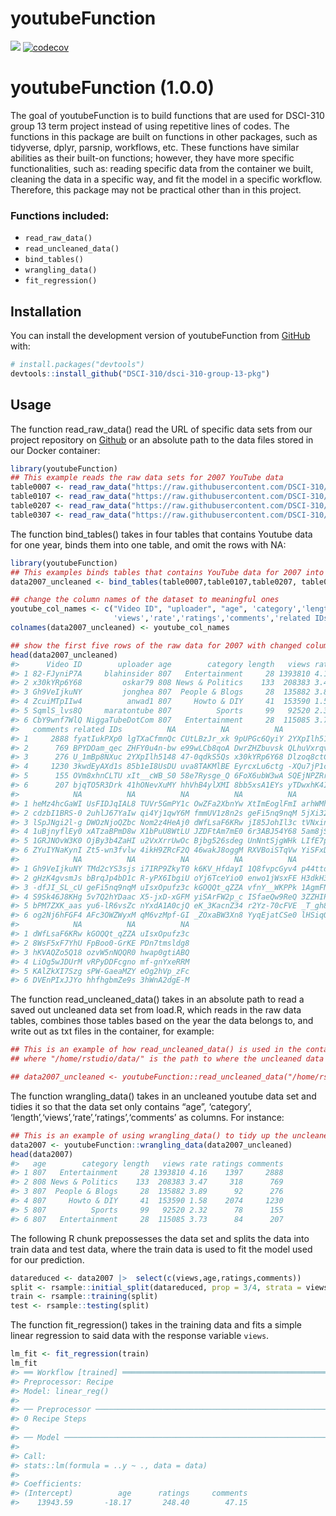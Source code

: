 
<!-- README.md is generated from README.Rmd. Please edit that file -->

# youtubeFunction

<!-- badges: start -->

![](https://github.com/DSCI-310/dsci-310-group-13-pkg/actions/workflows/test-coverage.yaml/badge.svg)
[![codecov](https://codecov.io/gh/DSCI-310/dsci-310-group-13-pkg/branch/main/graph/badge.svg?token=akuR6bS6ic)](https://codecov.io/gh/DSCI-310/dsci-310-group-13-pkg)

<!-- badges: end -->

# youtubeFunction (1.0.0)

The goal of youtubeFunction is to build functions that are used for
DSCI-310 group 13 term project instead of using repetitive lines of
codes. The functions in this package are built on functions in other
packages, such as tidyverse, dplyr, parsnip, workflows, etc. These
functions have similar abilities as their built-on functions; however,
they have more specific functionalities, such as: reading specific data
from the container we built, cleaning the data in a specific way, and
fit the model in a specific workflow. Therefore, this package may not be
practical other than in this project.

### Functions included:

- `read_raw_data()`
- `read_uncleaned_data()`
- `bind_tables()`
- `wrangling_data()`
- `fit_regression()`

## Installation

You can install the development version of youtubeFunction from
[GitHub](https://github.com/) with:

``` r
# install.packages("devtools")
devtools::install_github("DSCI-310/dsci-310-group-13-pkg")
```

## Usage

The function read_raw_data() read the URL of specific data sets from our
project repository on
[Github](https://github.com/DSCI-310/dsci-310-group-13) or an absolute
path to the data files stored in our Docker container:

``` r
library(youtubeFunction)
## This example reads the raw data sets for 2007 YouTube data
table0007 <- read_raw_data("https://raw.githubusercontent.com/DSCI-310/dsci-310-group-13/main/data/0007.txt")
table0107 <- read_raw_data("https://raw.githubusercontent.com/DSCI-310/dsci-310-group-13/main/data/0107.txt")
table0207 <- read_raw_data("https://raw.githubusercontent.com/DSCI-310/dsci-310-group-13/main/data/0207.txt")
table0307 <- read_raw_data("https://raw.githubusercontent.com/DSCI-310/dsci-310-group-13/main/data/0307.txt")
```

The function bind_tables() takes in four tables that contains Youtube
data for one year, binds them into one table, and omit the rows with NA:

``` r
library(youtubeFunction)
## This examples binds tables that contains YouTube data for 2007 into one table 
data2007_uncleaned <- bind_tables(table0007,table0107,table0207, table0307)

## change the column names of the dataset to meaningful ones
youtube_col_names <- c("Video ID", "uploader", "age", 'category','length',
                       'views','rate','ratings','comments','related IDs')
colnames(data2007_uncleaned) <- youtube_col_names

## show the first five rows of the raw data for 2007 with changed column names
head(data2007_uncleaned)
#>      Video ID        uploader age        category length   views rate ratings
#> 1 82-FJyniP7A     blahinsider 807   Entertainment     28 1393810 4.16    1397
#> 2 x30kYRp6Y68         oskar79 808 News & Politics    133  208383 3.47     318
#> 3 Gh9VeIjkuNY         jonghea 807  People & Blogs     28  135882 3.89      92
#> 4 ZcuiMTpIIw4          anwad1 807     Howto & DIY     41  153590 1.58    2074
#> 5 SqmlS_lvs8Q     maratontube 807          Sports     99   92520 2.32      78
#> 6 CbY9wnf7WlQ NiggaTubeDotCom 807   Entertainment     28  115085 3.73      84
#>   comments related IDs          NA          NA          NA          NA
#> 1     2888 fyatIukPXp0 lgTXaCfmnQc CUtLBzJr_xk 9pUPGc6QyiY 2YXpIlh5148
#> 2      769 BPYDOam_qec ZHFY0u4n-bw e99wLCb8qoA DwrZHZbuvsk QLhuVxrqvAY
#> 3      276 U_1mBp8NXuc 2YXpIlh5148 47-0qdkS5Qs x30kYRp6Y68 Dlzoq8ctCWc
#> 4     1230 3kwdEyAXd1s 85b1eI8UsDU uva8TAKMlBE EyrcxLu6ctg -XQu7jP1cDc
#> 5      155 OVm8xhnCLTU xIt__cWB_S0 58e7Rysge_Q 6FoX6ubW3wA SQEjNPZRrx4
#> 6      207 bjqTO5R3Drk 41hONevXuMY hhVhB4ylXMI 8bb5xsA1EYs yTDwxhK4I3w
#>            NA          NA          NA          NA          NA          NA
#> 1 heMz4hcGaWI UsFIDJqIAL8 TUVr5GmPY1c OwZFa2XbnYw XtImEoglFmI arhWMhIn4cY
#> 2 cdzbI1BRS-0 2uhlJ67YaIw qi4Yj1qwY6M fmmUV1z8n2s geFi5nq9nqM 5jXi32eCuCE
#> 3 lSpJNgi2l-g DWOzNjoQZbc Nom2z4HeAj0 dWfLsaF6KRw jI85JohIl3c tVNxinqJBgk
#> 4 1uBjnyflEy0 xATzaBPmD8w X1bPuU8WtLU JZDFtAm7mE0 6r3ABJ54Y68 5am8jSaap-s
#> 5 1GRJNOvW3K0 OjBy3b4ZaHI u2VxXrrUwOc Bjbg526sdeg UnNntSjgWHk LIfE7p3r9_g
#> 6 ZYuIYNaKynI Zt5-wn3fvlw 4ikH9ZRcF2Q 46wakJ8oggM RXVBoiSTqVw YiSFxDJQU48
#>            NA          NA          NA          NA          NA          NA
#> 1 Gh9VeIjkuNY TMd2cYS3sjs i7IRP9ZkyT0 k6KV_HfdayI 1Q8fvpcGyv4 p44ttd-T1nY
#> 2 gHzK4gvsmJs bBrqJp4bD1c R-yPX6IbgiU oYj6TceYio0 enwo1jWsxFE H3dkH34wHJs
#> 3 -dfJI_SL_cU geFi5nq9nqM uIsxOpufz3c kGOQQt_qZZA vfnY__WKPPk 1AgmFNnJT0U
#> 4 S9Sk46J8KHg 5v7Q2hYDaac X5-jxD-xGFM yiSArFW2p_c ISfaeQw9ReQ 3ZZHIP4X9uw
#> 5 bPM7ZXK_aas yu6-lR6vsZc nYxdA1A0cjQ eK_3KacnZ34 r2Yz-70cFVE _T_gh8YnTTY
#> 6 og2Nj6hFGF4 AFc3OWZWyxM qM6vzMpf-GI _ZOxaBW3Xn8 YyqEjatCSe0 lHSiqQpg7Uc
#>            NA          NA          NA
#> 1 dWfLsaF6KRw kGOQQt_qZZA uIsxOpufz3c
#> 2 8WsF5xF7YhU FpBoo0-GrKE PDn7tmsldg8
#> 3 hKVAQZo5Q18 ozvW5nNQQR0 hwap0gtiABQ
#> 4 LiOg5wJDUrM vRPyDDFcgno mf-gnYxeRRM
#> 5 KAlZkXI7Szg sPW-GaeaMZY eOg2hVp_zFc
#> 6 DVEnPIxJJYo hhfhgbmZe9s 3hWnA2dgE-M
```

The function read_uncleaned_data() takes in an absolute path to read a
saved out uncleaned data set from load.R, which reads in the raw data
tables, combines those tables based on the year the data belongs to, and
write out as txt files in the container, for example:

``` r
## This is an example of how read_uncleaned_data() is used in the container
## where "/home/rstudio/data/" is the path to where the uncleaned data is saved in the container

## data2007_uncleaned <- youtubeFunction::read_uncleaned_data("/home/rstudio/data/data2007_not_cleaned.txt")
```

The function wrangling_data() takes in an uncleaned youtube data set and
tidies it so that the data set only contains “age”, ‘category’,
‘length’,‘views’,‘rate’,‘ratings’,‘comments’ as columns. For instance:

``` r
## This is an example of using wrangling_data() to tidy up the uncleaned YouTube for 
data2007 <- youtubeFunction::wrangling_data(data2007_uncleaned)
head(data2007)
#>   age        category length   views rate ratings comments
#> 1 807   Entertainment     28 1393810 4.16    1397     2888
#> 2 808 News & Politics    133  208383 3.47     318      769
#> 3 807  People & Blogs     28  135882 3.89      92      276
#> 4 807     Howto & DIY     41  153590 1.58    2074     1230
#> 5 807          Sports     99   92520 2.32      78      155
#> 6 807   Entertainment     28  115085 3.73      84      207
```

The following R chunk prepossesses the data set and splits the data into
train data and test data, where the train data is used to fit the model
used for our prediction.

``` r
datareduced <- data2007 |>  select(c(views,age,ratings,comments))
split <- rsample::initial_split(datareduced, prop = 3/4, strata = views)
train <- rsample::training(split)
test <- rsample::testing(split)
```

The function fit_regression() takes in the training data and fits a
simple linear regression to said data with the response variable
`views`.

``` r
lm_fit <- fit_regression(train)
lm_fit 
#> ══ Workflow [trained] ══════════════════════════════════════════════════════════
#> Preprocessor: Recipe
#> Model: linear_reg()
#> 
#> ── Preprocessor ────────────────────────────────────────────────────────────────
#> 0 Recipe Steps
#> 
#> ── Model ───────────────────────────────────────────────────────────────────────
#> 
#> Call:
#> stats::lm(formula = ..y ~ ., data = data)
#> 
#> Coefficients:
#> (Intercept)          age      ratings     comments  
#>    13943.59       -18.17       248.40        47.15
```
